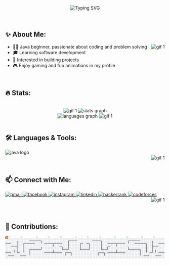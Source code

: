 <!-- WELCOME TEXT -->
<div align="center">
  <img src="https://readme-typing-svg.demolab.com?font=Fira+Code&weight=500&size=24&pause=0&color=40E0D0&width=435&lines=I'M+ANAN;WELCOME+TO+MY+PROFILE;ENJOY+YOUR+STAY" alt="Typing SVG" />
</div>
<!div align="center">
  <!img src="https://readme-typing-svg.demolab.com?font=Fira+Code&weight=500&size=24&pause=750&color=4B0082&width=435&lines=" alt="Typing SVG" />
</div>
<br>
<br>

<!-- ABOUT ME -->
<h2 align="left">✨ About Me:</h2>
<img align="right" height="150" src="https://c.tenor.com/CCEGYbxBqFAAAAAd/tenor.gif" alt="gif 1" />
<ul>
  <li>👨‍💻 Java beginner, passionate about coding and problem solving</li>
  <li>🎓 Learning software development</li>
  <li>🚀 Interested in building projects</li>
  <li>🎮 Enjoy gaming and fun animations in my profile </li>
</ul>
<br>

<!-- STATS -->
<h2 align="left">🔥 Stats:</h2>
<br>
<!-- STATS 1 -->
<div align="center">
  <img height="150" src="https://media.tenor.com/YNRd2q7b5IEAAAAj/walfie-ninomae-inanis.gif" alt="gif 1" />
  <img src="https://github-readme-stats.vercel.app/api?username=anan3510&show_icons=true&count_private=true&include_all_commits=true&bg_color=45,1F1C26,4B425D,63587A&title_color=C3C5C5&icon_color=C3C5C5&text_color=C3C5C5&hide_border=false&border_color=ffffff&border_radius=10"
        height="150" alt="stats graph"/>
</div>
<!-- STATS 2 -->
<div align="center">  
  <img src="https://github-readme-stats.vercel.app/api/top-langs?username=anan3510&layout=compact&langs_count=5&bg_color=45,1F1C26,4B425D,63587A&title_color=C3C5C5&text_color=C3C5C5&hide_border=false&border_color=ffffff&border_radius=10"
        height="150" alt="languages graph"/>
  <img height="150" src="https://walfiegif.wordpress.com/wp-content/uploads/2023/07/out-transparent-99.gif" alt="gif 1" />
</div>
<br>

<!-- SKILLS: -->
<h2 align="left">🛠️ Languages & Tools:</h2>
<div align="left">
  <img src="https://cdn.jsdelivr.net/gh/devicons/devicon/icons/java/java-original.svg" height="60" alt="java logo" />
</div>

<!-- redbull: -->
<div align="right">
  <img height="150" src="https://i.pinimg.com/1200x/ca/98/65/ca9865babe6637d98abfe049f3d659f2.jpg" alt="gif 1" />
</div>
<br>

<!-- SOCIALS -->
<h2 align="left">📫 Connect with Me:</h2>
<div align="left">
  <a href="mailto:ananrkhan@gmail.com" target="_blank">
    <img src="https://img.shields.io/static/v1?message=Gmail&logo=gmail&label=&color=D14836&logoColor=white&labelColor=&style=for-the-badge" height="50" alt="gmail" />
  </a>
  <a href="https://www.facebook.com/share/178fRwyMb3/" target="_blank">
    <img src="https://img.shields.io/static/v1?message=Facebook&logo=facebook&label=&color=1877F2&logoColor=white&labelColor=&style=for-the-badge" height="50" alt="facebook" />
  </a>
  <a href="https://www.instagram.com/___anan_._?igsh=bWZraGVzMDNzYmpk" target="_blank">
    <img src="https://img.shields.io/static/v1?message=Instagram&logo=instagram&label=&color=E4405F&logoColor=white&labelColor=&style=for-the-badge" height="50" alt="instagram" />
  </a>
  <a href="https://www.linkedin.com/in/anan-rahman-khan-a35274370 " target="_blank">
    <img src="https://img.shields.io/static/v1?message=LinkedIn&logo=linkedin&label=&color=0077B5&logoColor=white&labelColor=&style=for-the-badge" height="50" alt="linkedin" />
  </a>
  <a href="https://www.hackerrank.com/profile/ananrkhan" target="_blank">
    <img src="https://img.shields.io/static/v1?message=HackerRank&logo=hackerrank&label=&color=2EC866&logoColor=white&labelColor=&style=for-the-badge" height="50" alt="hackerrank" />
  </a>
  <a href="https://codeforces.com/profile/Anan_Rahman_Khan" target="_blank">
    <img src="https://img.shields.io/static/v1?message=Codeforces&logo=codeforces&label=&color=1F8ACB&logoColor=white&labelColor=&style=for-the-badge" height="50" alt="codeforces" />
  </a>

</div>

<!-- INA SPIN -->
<div align="right">
  <img height="150" src="https://i.pinimg.com/originals/0c/0f/bb/0c0fbbce991b34e58c82703fd573903e.gif" alt="gif 1" />
</div>
<br clear="both" />
<br>

<!-- CONTRIBUTION -->
<h2 align="left">🚀 Contributions:</h2>
<!-- PAC-MAN -->
<div align="center">
  <picture>
    <source media="(prefers-color-scheme: dark)" srcset="https://raw.githubusercontent.com/anan3510/anan3510/output/pacman-contribution-graph-dark.svg">
    <source media="(prefers-color-scheme: light)" srcset="https://raw.githubusercontent.com/anan3510/anan3510/output/pacman-contribution-graph.svg">
    <img alt="Pac-Man contribution graph" src="https://raw.githubusercontent.com/anan3510/anan3510/output/pacman-contribution-graph.svg">
  </picture>
</div>
